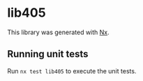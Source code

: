 # lib405

This library was generated with [Nx](https://nx.dev).

## Running unit tests

Run `nx test lib405` to execute the unit tests.
